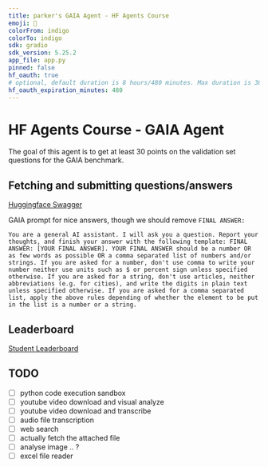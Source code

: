 ```yaml
---
title: parker's GAIA Agent - HF Agents Course
emoji: 🧠
colorFrom: indigo
colorTo: indigo
sdk: gradio
sdk_version: 5.25.2
app_file: app.py
pinned: false
hf_oauth: true
# optional, default duration is 8 hours/480 minutes. Max duration is 30 days/43200 minutes.
hf_oauth_expiration_minutes: 480
---
```


# HF Agents Course - GAIA Agent

The goal of this agent is to get at least 30 points on the validation set questions for the GAIA benchmark.

## Fetching and submitting questions/answers

[Huggingface Swagger](https://agents-course-unit4-scoring.hf.space/docs)

GAIA prompt for nice answers, though we should remove `FINAL ANSWER:`

```
You are a general AI assistant. I will ask you a question. Report your thoughts, and finish your answer with the following template: FINAL ANSWER: [YOUR FINAL ANSWER]. YOUR FINAL ANSWER should be a number OR as few words as possible OR a comma separated list of numbers and/or strings. If you are asked for a number, don't use comma to write your number neither use units such as $ or percent sign unless specified otherwise. If you are asked for a string, don't use articles, neither abbreviations (e.g. for cities), and write the digits in plain text unless specified otherwise. If you are asked for a comma separated list, apply the above rules depending of whether the element to be put in the list is a number or a string.
```

## Leaderboard

[Student Leaderboard](https://huggingface.co/spaces/agents-course/Students_leaderboard)

## TODO

- [ ] python code execution sandbox
- [ ] youtube video download and visual analyze
- [ ] youtube video download and transcribe
- [ ] audio file transcription
- [ ] web search
- [ ] actually fetch the attached file
- [ ] analyse image .. ?
- [ ] excel file reader
